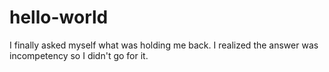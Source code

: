 # hello-world
I finally asked myself what was holding me back.  I realized the answer was incompetency so I didn't go for it.  
